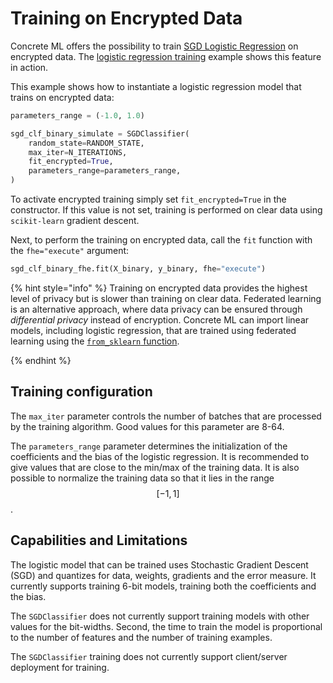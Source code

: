 # Training on Encrypted Data

Concrete ML offers the possibility to train [SGD Logistic Regression](../developer-guide/api/concrete.ml.sklearn.linear_model.md#class-sgdclassifier) on encrypted data. The [logistic regression training](../advanced_examples/LogisticRegressionTraining.ipynb) example shows this feature in action.

This example shows how to instantiate a logistic regression model that trains on encrypted data:

```python
parameters_range = (-1.0, 1.0)

sgd_clf_binary_simulate = SGDClassifier(
    random_state=RANDOM_STATE,
    max_iter=N_ITERATIONS,
    fit_encrypted=True,
    parameters_range=parameters_range,
)
```

To activate encrypted training simply set `fit_encrypted=True` in the constructor. If this value is not set, training is performed
on clear data using `scikit-learn` gradient descent.

Next, to perform the training on encrypted data, call the `fit` function with the `fhe="execute"` argument:

<!--pytest-codeblocks:skip-->

```python
sgd_clf_binary_fhe.fit(X_binary, y_binary, fhe="execute")
```

{% hint style="info" %}
Training on encrypted data provides the highest level of privacy but is slower than training on clear data. Federated learning is an alternative approach, where data privacy can be ensured through _differential privacy_ instead of encryption. Concrete ML
can import linear models, including logistic regression, that are trained using federated learning using the [`from_sklearn` function](linear.md#pre-trained-models).

{% endhint %}

## Training configuration

The `max_iter` parameter controls the number of batches that are processed by the training algorithm. Good values for this parameter are 8-64.

The `parameters_range` parameter determines the initialization of the coefficients and the bias of the logistic regression. It is recommended to give values that are close to the min/max of the training data. It is also possible to normalize the training data so that it lies in the range $$[-1, 1]$$.

## Capabilities and Limitations

The logistic model that can be trained uses Stochastic Gradient Descent (SGD) and quantizes for data, weights, gradients and the error measure. It currently supports training 6-bit models, training both the coefficients and the bias.

The `SGDClassifier` does not currently support training models with other values for the bit-widths. Second, the time to train the model
is proportional to the number of features and the number of training examples.

The `SGDClassifier` training does not currently support client/server deployment for training.
